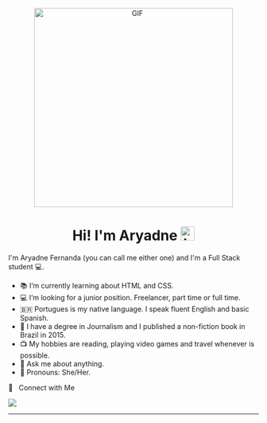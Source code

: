 <p align="center">
<img alt="GIF" src="https://github.com/arsentieva/arsentieva/blob/main/code.gif?raw=true" style="width:400px" />
 <p/>
<h1 align="center"> Hi! I'm Aryadne <img src="https://user-images.githubusercontent.com/1303154/88677602-1635ba80-d120-11ea-84d8-d263ba5fc3c0.gif" width="28px" alt="hi"></h1>

I'm Aryadne Fernanda (you can call me either one) and I'm a Full Stack student 💻.

<!-- TODO: Add last video link -->

- 📚 I’m currently learning about HTML and CSS.
- 💻 I’m looking for a junior position. Freelancer, part time or full time.
- 🇧🇷 Portugues is my native language. I speak fluent English and basic Spanish.
- 🎤 I have a degree in Journalism and I published a non-fiction book in Brazil in 2015.
- 📺 My hobbies are reading, playing video games and travel whenever is possible.
- 🔮 Ask me about anything.
- 👻 Pronouns: She/Her.

🤝 &nbsp; Connect with Me

[<img src="https://img.shields.io/badge/linkedin-%230077B5.svg?&style=for-the-badge&logo=linkedin&logoColor=white" />](https://www.linkedin.com/in/aryadne-fernanda-ronqui/)

<hr>

